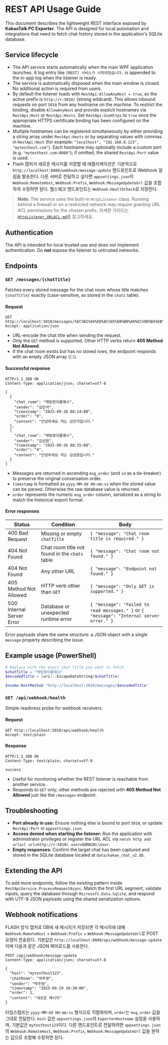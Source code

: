 # REST API Usage Guide

This document describes the lightweight REST interface exposed by **KakaoTalk PC Exporter**. The API is designed for local automation and integrations that need to fetch chat history stored in the application's SQLite database.

## Service lifecycle

- The API service starts automatically when the main WPF application launches. A log entry like `[REST] 서비스가 시작되었습니다.` is appended to the in-app log when the listener is ready.
- The service is automatically disposed when the main window is closed. No additional action is required from users.
- By default the listener loads with `RestApi:AllowAnyHost = true`, so the active prefix is `http://+:5010/` (strong wildcard). This allows inbound requests on port `5010` from any hostname on the machine. To restrict the binding, disable `AllowAnyHost` and provide explicit hostnames via `RestApi:Host` or `RestApi:Hosts`. Set `RestApi:UseHttps` to `true` once the appropriate HTTPS certificate binding has been configured on the machine.
- Multiple hostnames can be registered simultaneously by either providing a string array under `RestApi:Hosts` or by separating values with commas in `RestApi:Host` (for example: `"localhost", "192.168.0.123", "mytesthost.com"`). Each hostname may optionally include a custom port (e.g. `"mytesthost.com:8080"`); if omitted, the shared `RestApi:Port` value is used.
- Flash 캡처가 새로운 메시지를 저장할 때 애플리케이션은 기본적으로 `http://localhost:8080/webhook/message-update` 엔드포인트로 Webhook 알림을 발송한다. 다른 서버로 전달하고 싶다면 `appsettings.json`의 `Webhook:RemoteHost`, `Webhook:Prefix`, `Webhook:MessageUpdateUrl` 값을 조합하여 수정하면 된다. 헬스체크 엔드포인트는 `Webhook:HealthCheck`로 지정한다.

> **Note:** The service uses the built-in `HttpListener` class. Running behind a firewall or on a restricted network may require granting URL ACL permissions for the chosen prefix. 자세한 가이드는 [`HttpListener_URLACL.md`](HttpListener_URLACL.md)를 참고하세요.

## Authentication

The API is intended for local trusted use and does not implement authentication. Do **not** expose the listener to untrusted networks.

## Endpoints

### `GET /messages/{chatTitle}`

Fetches every stored message for the chat room whose title matches `{chatTitle}` exactly (case-sensitive, as stored in the `chats` table).

#### Request

```
GET http://localhost:5010/messages/%EC%B1%84%ED%8C%85%EB%B0%A9%EC%9D%B4%EB%A6%84%EC%98%88%EC%8B%9C
Accept: application/json
```

- URL-encode the chat title when sending the request.
- Only the `GET` method is supported. Other HTTP verbs return **405 Method Not Allowed**.
- If the chat room exists but has no stored rows, the endpoint responds with an empty JSON array (`[]`).

#### Successful response

```
HTTP/1.1 200 OK
Content-Type: application/json; charset=utf-8

[
  {
    "chat_room": "채팅방이름예시",
    "sender": "김민석",
    "timestamp": "2025-09-26 08:14:00",
    "order": "0",
    "content": "안녕하세요 저는 김민석입니다."
  },
  {
    "chat_room": "채팅방이름예시",
    "sender": "김성원",
    "timestamp": "2025-09-26 08:15:00",
    "order": "4",
    "content": "안녕하세요 저는 김성원입니다."
  }
]
```

- Messages are returned in ascending `msg_order` (and `id` as a tie-breaker) to preserve the original conversation order.
- `timestamp` is formatted as `yyyy-MM-dd HH:mm:ss` when the stored value can be parsed. Otherwise the raw database value is returned.
- `order` represents the numeric `msg_order` column, serialized as a string to match the historical export format.

#### Error responses

| Status | Condition | Body |
| ------ | --------- | ---- |
| 400 Bad Request | Missing or empty `chatTitle` | `{ "message": "Chat room title is required." }` |
| 404 Not Found | Chat room title not found in the `chats` table | `{ "message": "Chat room not found." }` |
| 404 Not Found | Any other URL | `{ "message": "Endpoint not found." }` |
| 405 Method Not Allowed | HTTP verb other than `GET` | `{ "message": "Only GET is supported." }` |
| 500 Internal Server Error | Database or unexpected runtime error | `{ "message": "Failed to read messages." }` or `{ "message": "Internal server error." }` |

Error payloads share the same structure: a JSON object with a single `message` property describing the issue.

## Example usage (PowerShell)

```powershell
# Replace with the exact chat title you want to fetch
$chatTitle = "채팅방이름예시"
$encodedTitle = [uri]::EscapeDataString($chatTitle)

Invoke-RestMethod "http://localhost:5010/messages/$encodedTitle"
```

### `GET /api/webhook/health`

Simple readiness probe for webhook receivers.

#### Request

```
GET http://localhost:5010/api/webhook/health
Accept: text/plain
```

#### Response

```
HTTP/1.1 200 OK
Content-Type: text/plain; charset=utf-8

success
```

- Useful for monitoring whether the REST listener is reachable from another service.
- Responds to `GET` only; other methods are rejected with **405 Method Not Allowed** just like the `/messages` endpoint.

## Troubleshooting

- **Port already in use:** Ensure nothing else is bound to port `5010`, or update `RestApi:Port` in `appsettings.json`.
- **Access denied when starting the listener:** Run the application with administrator privileges or register the URL ACL via `netsh http add urlacl url=http://+:5010/ user=DOMAIN\\User`.
- **Empty responses:** Confirm the target chat has been captured and stored in the SQLite database located at `data/kakao_chat_v2.db`.

## Extending the API

To add more endpoints, follow the existing pattern inside `RestApiService.ProcessRequestAsync`. Match the first URL segment, validate inputs, query the database through `Microsoft.Data.Sqlite`, and respond with UTF-8 JSON payloads using the shared serialization options.

## Webhook notifications

FLASH 방식 캡처로 DB에 새 메시지가 저장되면 각 메시지에 대해 `Webhook:RemoteHost` + `Webhook:Prefix` + `Webhook:MessageUpdateUrl`로 POST 요청이 전송된다. 기본값은 `http://localhost:8080/api/webhook/message-update`이며 다음과 같은 JSON 페이로드를 사용한다.

```
POST /api/webhook/message-update
Content-Type: application/json; charset=utf-8

{
  "host": "mytesthost123",
  "chatRoom": "박주영",
  "sender": "박주영",
  "timestamp": "2025-09-29 10:30:00",
  "order": 1,
  "content": "새로운 메시지"
}
```

타임스탬프는 `yyyy-MM-dd HH:mm:ss` 형식으로 직렬화되며, `order`는 `msg_order` 값을 그대로 전달한다. `host` 값은 `appsettings.json`의 `ExporterHostname` 설정을 사용하며, 기본값은 `mytesthost123`이다. 다른 엔드포인트로 전달하려면 `appsettings.json`의 `Webhook:RemoteHost`, `Webhook:Prefix`, `Webhook:MessageUpdateUrl` 값을 원하는 값으로 조합해 수정하면 된다.
